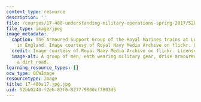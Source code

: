 ```yaml
---
content_type: resource
description: ''
file: /courses/17-480-understanding-military-operations-spring-2017/52bb0240f2e683f082779800cf7803d5_17-480s17.jpg.jpg
file_type: image/jpeg
image_metadata:
  caption: The Armoured Support Group of the Royal Marines trains at Lulworth Range
    in England. Image courtesy of Royal Navy Media Archive on flickr. License BY-NC.
  credit: Image courtesy of Royal Navy Media Archive on flickr. License BY-NC.
  image-alt: A group of men, each wearing military gear, drive armoured vehicles down
    a dirt road.
learning_resource_types: []
ocw_type: OCWImage
resourcetype: Image
title: 17-480s17.jpg.jpg
uid: 52bb0240-f2e6-83f0-8277-9800cf7803d5
---
```

